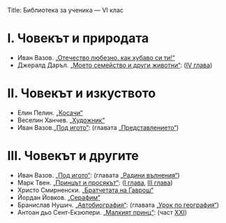 Title: Библиотека за ученика — VI клас

# I. Човекът и природата
* Иван Вазов. [„Отечество любезно, как хубаво си ти!“](/text/5163)
* Джералд Даръл. [„Моето семейство и други животни“](/text/24596): ([IV глава](/text/24596/6#textstart))

# II. Човекът и изкуството
* Елин Пелин. [„Косачи“](/text/5290)
* Веселин Ханчев. [„Художник“](/text/30218)
*  Иван Вазов.[„Под игото“](/text/3753): (главата [„Представлението“](/text/3753/17#textstart))

# III. Човекът и другите
* Иван Вазов. [„Под игото“](/text/3753): (главата [„Радини вълнения“](/text/3753/11#textstart))
* Марк Твен. [„Принцът и просякът“](/text/25001): ([I глава](/text/25001/2#textstart), [III глава](/text/25001/4#textstart))
* Христо Смирненски. [„Братчетата на Гаврош“](/text/5357)
* Йордан Йовков. [„Серафим“](/text/48174)
* Бранислав Нушич. [„Автобиография“](/text/3524): (главата [„Урок по география“](/text/3524/11#textstart))
* Антоан дьо Сент-Екзюпери. [„Малкият принц“](/text/2102): (част [XXI](/text/2102/14#textstart))
